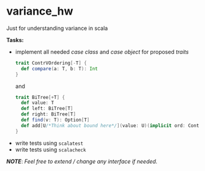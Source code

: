 # variance_hw

Just for understanding variance in scala


**Tasks:**
* implement all needed _case class_ and _case object_ for proposed _traits_ 
    ```scala 
    trait ContrVOrdering[-T] {
      def compare(a: T, b: T): Int
    }
    ```
    and
    ```scala
    trait BiTree[+T] {
      def value: T
      def left: BiTree[T]
      def right: BiTree[T]
      def find(v: T): Option[T]
      def add[U/*Think about bound here*/](value: U)(implicit ord: ContrVOrdering[U]): BiTree[U]
    }
    ```
* write tests using `scalatest`
* write tests using `scalacheck`


___NOTE___: *Feel free to extend / change any interface if needed.*